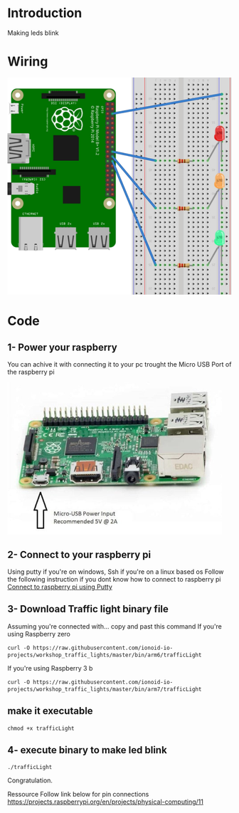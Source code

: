 # Introduction
Making leds blink 

# Wiring
![traffic light](doc/img/trafficLight.jpg)

# Code

## 1- Power your raspberry

You can achive it with connecting it to your pc trought the Micro USB Port of the raspberry pi

![power](doc/img/1-min.jpg)

## 2- Connect to your raspberry pi
Using putty if you're on windows, Ssh if you're on a linux based os
Follow the following instruction if you dont know how to connect to raspberry pi
[Connect to raspberry pi using Putty](https://github.com/ionoid-io-projects/workshop/blob/master/doc/od-iot-raspbian-rpi-zero-windows.md#5-first-boot)

## 3- Download Traffic light binary file

Assuming you're connected with... copy and past this command
If you're using Raspberry zero
```
curl -O https://raw.githubusercontent.com/ionoid-io-projects/workshop_traffic_lights/master/bin/arm6/trafficLight
```

If you're using Raspberry 3 b
```
curl -O https://raw.githubusercontent.com/ionoid-io-projects/workshop_traffic_lights/master/bin/arm7/trafficLight
```
## make it executable
```
chmod +x trafficLight
```

## 4- execute binary to make led blink
```
./trafficLight
```

Congratulation.

Ressource
Follow link below for pin connections 
https://projects.raspberrypi.org/en/projects/physical-computing/11
